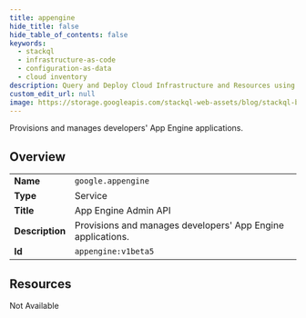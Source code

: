 ```yaml
---
title: appengine
hide_title: false
hide_table_of_contents: false
keywords:
  - stackql
  - infrastructure-as-code
  - configuration-as-data
  - cloud inventory
description: Query and Deploy Cloud Infrastructure and Resources using SQL
custom_edit_url: null
image: https://storage.googleapis.com/stackql-web-assets/blog/stackql-blog-post-featured-image.png
---
```

Provisions and manages developers' App Engine applications.  
    

## Overview
<table><tbody>
<tr><td><b>Name</b></td><td><code>google.appengine</code></td></tr>
<tr><td><b>Type</b></td><td>Service</td></tr>
<tr><td><b>Title</b></td><td>App Engine Admin API</td></tr>
<tr><td><b>Description</b></td><td>Provisions and manages developers' App Engine applications.</td></tr>
<tr><td><b>Id</b></td><td><code>appengine:v1beta5</code></td></tr>
</tbody></table>

## Resources
<div class="row"><div class="providerDocColumn">Not Available</div></div>